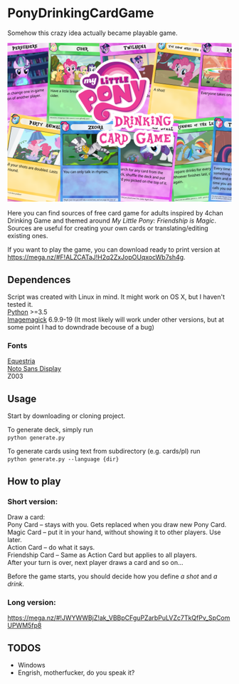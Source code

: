 # PonyDrinkingCardGame
Somehow this crazy idea actually became playable game.

![Graphics](https://raw.githubusercontent.com/HalfTough/PonyDrinkingCardGame/master/img.png)

Here you can find sources of free card game for adults inspired by 4chan Drinking Game and themed around *My Little Pony: Friendship is Magic*.
Sources are useful for creating your own cards or translating/editing existing ones.

If you want to play the game, you can download ready to print version at https://mega.nz/#F!ALZCATaJ!H2q2ZxJopOUqxocWb7sh4g.

## Dependences
Script was created with Linux in mind. It might work on OS X, but I haven't tested it.  
[Python](https://www.python.org/) >=3.5  
[Imagemagick](https://www.imagemagick.org/script/index.php) 6.9.9-19 (It most likely will work under other versions, but at some point I had to downdrade becouse of a bug)

### Fonts
[Equestria](https://www.dafont.com/equestria.font)  
[Noto Sans Display](https://www.google.com/get/noto/#sans-lgc-display)  
Z003

## Usage
Start by downloading or cloning project.

To generate deck, simply run  
```python generate.py```

To generate cards using text from subdirectory (e.g. cards/pl) run  
```python generate.py --language {dir}```

## How to play
### Short version:  
Draw a card:  
Pony Card – stays with you. Gets replaced when you draw new Pony Card.  
Magic Card – put it in your hand, without showing it to other players. Use later.  
Action Card – do what it says.  
Friendship Card – Same as Action Card but applies to all players.  
After your turn is over, next player draws a card and so on...

Before the game starts, you should decide how you define *a shot* and *a drink*.
### Long version:
https://mega.nz/#!JWYWWBjZ!ak_VBBpCFguPZarbPuLVZc7TkQfPv_SpComUPWM5fp8

## TODOS
* Windows
* Engrish, motherfucker, do you speak it?
